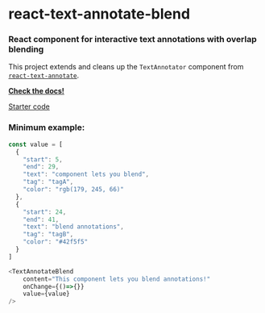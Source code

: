 # react-text-annotate-blend

### React component for interactive text annotations with overlap blending

This project extends and cleans up the `TextAnnotator` component from <a href='https://mcamac.github.io/react-text-annotate/'>`react-text-annotate`</a>.

<a href='https://smhaley.github.io/react-text-annotate-blend/'> <b>Check the docs!</b></a>

<a href='https://github.com/smhaley/react-text-annotate-blend/tree/main/examples'>Starter code</a>

### Minimum example:

```js
const value = [
  {
    "start": 5,
    "end": 29,
    "text": "component lets you blend",
    "tag": "tagA",
    "color": "rgb(179, 245, 66)"
  },
  {
    "start": 24,
    "end": 41,
    "text": "blend annotations",
    "tag": "tagB",
    "color": "#42f5f5"
  }
]

<TextAnnotateBlend
    content="This component lets you blend annotations!"
    onChange={()=>{}}
    value={value}
/>
```
